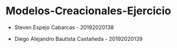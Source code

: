 # Modelos-Creacionales-Ejercicio

- Steven Espejo Cabarcas - 20192020138

- Diego Alejandro Bautista Castañeda - 20192020139
